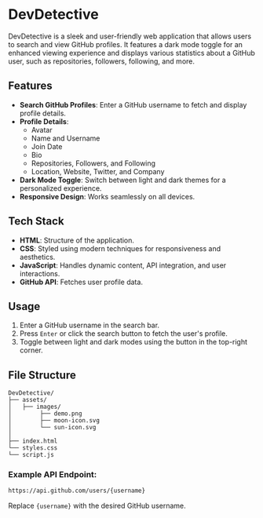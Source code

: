 # DevDetective

DevDetective is a sleek and user-friendly web application that allows users to search and view GitHub profiles. It features a dark mode toggle for an enhanced viewing experience and displays various statistics about a GitHub user, such as repositories, followers, following, and more.

## Features

- **Search GitHub Profiles**: Enter a GitHub username to fetch and display profile details.
- **Profile Details**:
  - Avatar
  - Name and Username
  - Join Date
  - Bio
  - Repositories, Followers, and Following
  - Location, Website, Twitter, and Company
- **Dark Mode Toggle**: Switch between light and dark themes for a personalized experience.
- **Responsive Design**: Works seamlessly on all devices.


## Tech Stack

- **HTML**: Structure of the application.
- **CSS**: Styled using modern techniques for responsiveness and aesthetics.
- **JavaScript**: Handles dynamic content, API integration, and user interactions.
- **GitHub API**: Fetches user profile data.

## Usage

1. Enter a GitHub username in the search bar.
2. Press `Enter` or click the search button to fetch the user's profile.
3. Toggle between light and dark modes using the button in the top-right corner.

## File Structure

```
DevDetective/
├── assets/
│   ├── images/
│        ├── demo.png
│        ├── moon-icon.svg
│        └── sun-icon.svg
│   
├── index.html
└── styles.css
└── script.js
```


### Example API Endpoint:
```bash
https://api.github.com/users/{username}
```
Replace `{username}` with the desired GitHub username.

